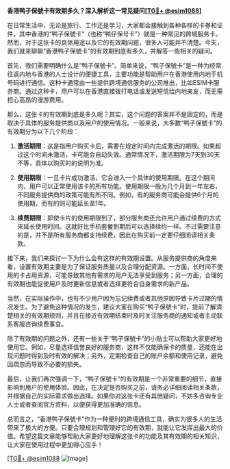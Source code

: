 **香港鸭子保號卡有效期多久？深入解析这一常见疑问[[TG💪+ @esim1088](https://t.me/s/esim1088)]**

在日常生活中，无论是旅行、工作还是学习，大家都会接触到各种各样的卡券和证件，其中香港的“鸭子保號卡”（也称“鸭仔保号卡”）就是一种常见的跨境服务卡。然而，对于这张卡的具体用途以及它的有效期问题，很多人可能并不清楚。今天，我们就来聊聊“香港鸭子保號卡”的有效期到底有多久，并解答一些相关的疑问。

首先，我们需要明确什么是“鸭子保號卡”。简单来说，“鸭子保號卡”是一种为经常往返内地与香港的人士设计的便捷工具，主要功能是帮助用户在香港使用内地手机号码进行通信。这种卡通常由一些提供跨境通信服务的公司推出，比如ESIM卡服务商。通过这种卡，用户可以在香港直接拨打电话或发送短信给内地亲友，而无需担心高昂的漫游费用。

那么，这张卡的有效期到底是多久呢？其实，这个问题的答案并不是固定的，而是取决于具体的服务提供商以及用户的使用情况。一般来说，大多数“鸭子保號卡”的有效期分为以下几个阶段：

1. **激活期限**：这是指用户购买卡后，需要在规定时间内完成激活的期限。如果超过这个时间未激活，卡可能会自动失效。通常情况下，激活期限为7天到30天不等，具体以购买时的说明为准。

2. **使用期限**：一旦卡片成功激活，它会进入一个具体的使用期限。在这个期间内，用户可以正常使用该卡的所有功能。使用期限一般为几个月到一年左右，不同服务提供商的政策可能有所不同。例如，有的服务商可能会提供6个月的使用期，而有的则可能延长至1年。

3. **续费期限**：即使卡片的使用期限到了，部分服务商还允许用户通过续费的方式来延长使用时间。这就好比手机套餐到期后可以选择续约一样。不过需要注意的是，并不是所有服务商都支持续费，因此在购买前一定要仔细阅读相关条款。

接下来，我们来探讨一下为什么会有这样的有效期设置。从服务提供商的角度来看，设置有效期主要是为了保证服务质量以及合理分配资源。一方面，长时间不使用的卡占用资源，可能导致其他有需求的用户无法享受到服务；另一方面，合理的有效期也能促使用户及时更新信息或者选择更符合自身需求的新产品。

当然，在实际操作中，也有不少用户因为忘记续费或者其他原因导致卡片过期的情况发生。为了避免这种情况的发生，建议大家在购买“鸭子保號卡”时，提前了解清楚相关的有效期规则，并且在接近有效期结束时及时关注服务商的通知或者主动联系客服咨询续费事宜。

除了有效期的问题之外，还有一些关于“鸭子保號卡”的小贴士可以帮助大家更好地使用它。例如，尽量选择信誉良好的服务商，这样不仅能确保卡的质量，还能在出现问题时得到及时有效的解决；另外，定期检查自己的账户余额和使用记录，避免因疏忽而导致不必要的损失。

最后，让我们再次强调一下，“鸭子保號卡”的有效期是一个非常重要的细节，直接影响到用户的使用体验。因此，在决定是否购买之前，请务必详细阅读相关条款，并根据自己的实际需求做出选择。如果你对这张卡还有其他疑问，不妨多咨询专业人士或者查阅官方资料，以便获得更加准确的信息。

总而言之，“香港鸭子保號卡”作为一种便利的跨境通信工具，确实为很多人的生活带来了极大的方便。只要合理规划和管理好它的有效期，就能让它发挥出最大的价值。希望这篇文章能够帮助大家更好地理解这张卡的功能及其有效期的相关知识，让大家在使用过程中更加得心应手！

[[TG💪+ @esim1088](https://t.me/s/esim1088) ![Image](https://i.postimg.cc/4NQfJmqS/Snipaste-2025-05-13-00-14-12.png)]